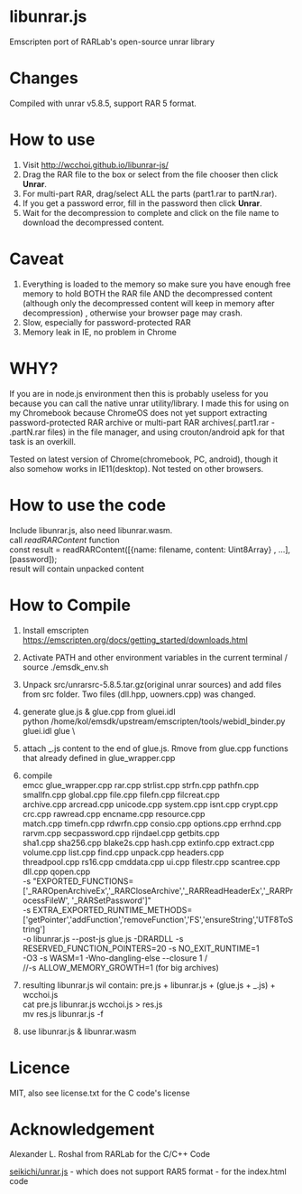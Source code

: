 libunrar.js
===========

Emscripten port of RARLab's open-source unrar library

# Changes
Compiled with unrar v5.8.5, support RAR 5 format.

# How to use
1. Visit http://wcchoi.github.io/libunrar-js/
2. Drag the RAR file to the box or select from the file chooser then click **Unrar**. 
3. For multi-part RAR, drag/select ALL the parts (part1.rar to partN.rar). 
4. If you get a password error, fill in the password then click **Unrar**. 
5. Wait for the decompression to complete and click on the file name to download the decompressed content.

# Caveat
1. Everything is loaded to the memory so make sure you have enough free memory to hold BOTH the RAR file AND the decompressed content (although only the decompressed content will keep in memory after decompression) , otherwise your browser page may crash.
2. Slow, especially for password-protected RAR
3. Memory leak in IE, no problem in Chrome

# WHY?
If you are in node.js environment then this is probably useless for you because you can call the native unrar utility/library. I made this for using on my Chromebook because ChromeOS does not yet support extracting password-protected RAR archive or multi-part RAR archives(.part1.rar - .partN.rar files) in the file manager, and using crouton/android apk for that task is an overkill.

Tested on latest version of Chrome(chromebook, PC, android), though it also somehow works in IE11(desktop). Not tested on other browsers.

# How to use the code
Include libunrar.js, also need libunrar.wasm. \
call *readRARContent* function \
const result = readRARContent([{name: filename, content: Uint8Array} , ...], [password]);\
result will contain unpacked content

# How to Compile
1. Install emscripten   https://emscripten.org/docs/getting_started/downloads.html

2. Activate PATH and other environment variables in the current terminal /\
source ./emsdk_env.sh

3. Unpack src/unrarsrc-5.8.5.tar.gz(original unrar sources) and add files from src folder. Two files (dll.hpp, uowners.cpp) was changed.

4. generate glue.js & glue.cpp from gluei.idl \
python /home/kol/emsdk/upstream/emscripten/tools/webidl_binder.py gluei.idl glue \
5. attach _.js content to the end of glue.js. Rmove from glue.cpp functions that already defined in glue_wrapper.cpp

6. compile \
emcc glue_wrapper.cpp rar.cpp strlist.cpp strfn.cpp pathfn.cpp smallfn.cpp global.cpp file.cpp filefn.cpp filcreat.cpp \
archive.cpp arcread.cpp unicode.cpp system.cpp isnt.cpp crypt.cpp crc.cpp rawread.cpp encname.cpp resource.cpp \
match.cpp timefn.cpp rdwrfn.cpp consio.cpp options.cpp errhnd.cpp rarvm.cpp secpassword.cpp rijndael.cpp getbits.cpp \
sha1.cpp sha256.cpp blake2s.cpp hash.cpp extinfo.cpp extract.cpp volume.cpp list.cpp find.cpp unpack.cpp headers.cpp \
threadpool.cpp rs16.cpp cmddata.cpp ui.cpp filestr.cpp scantree.cpp dll.cpp qopen.cpp \
-s "EXPORTED_FUNCTIONS=['_RAROpenArchiveEx','_RARCloseArchive','_RARReadHeaderEx','_RARProcessFileW', '_RARSetPassword']" \
-s EXTRA_EXPORTED_RUNTIME_METHODS=['getPointer','addFunction','removeFunction','FS','ensureString','UTF8ToString'] \
-o libunrar.js  --post-js glue.js -DRARDLL -s RESERVED_FUNCTION_POINTERS=20 -s NO_EXIT_RUNTIME=1  \
-O3 -s WASM=1 -Wno-dangling-else --closure 1 /
\
//-s ALLOW_MEMORY_GROWTH=1 (for big archives)

7. resulting libunrar.js wil contain:  pre.js + libunrar.js + (glue.js + _.js) + wcchoi.js \
cat pre.js libunrar.js wcchoi.js > res.js \
mv res.js libunrar.js -f

8. use  libunrar.js & libunrar.wasm

# Licence
MIT, also see license.txt for the C code's license

# Acknowledgement
Alexander L. Roshal from RARLab for the C/C++ Code

[seikichi/unrar.js](https://github.com/seikichi/unrar.js) - which does not support RAR5 format - for the index.html code
